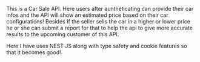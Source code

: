 This is a Car Sale API.
Here users after auntheticating can provide their car infos and the API will show an estimated price based on their car configurations! Besides If the seller sells the car in a higher or lower price he or she can submit a report for that to help the api to give more accurate results to the upcoming customer of this API.

Here I have uses NEST JS along with type safety and cookie features so that it becomes good!.
